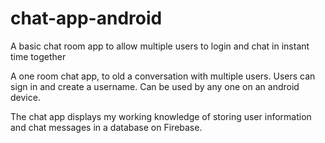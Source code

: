 # chat-app-android
A basic chat room app to allow multiple users to login and chat in instant time together


A one room chat app, to old a conversation with multiple users. Users can sign in and create a username. Can be used by any one on an android device.

The chat app displays my working knowledge of storing user information and chat messages in a database on Firebase. 
